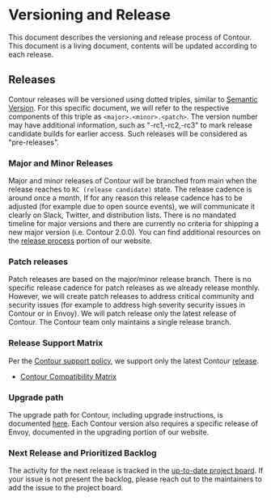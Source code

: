 # Versioning and Release
This document describes the versioning and release process of Contour. This document is a living document, contents will be updated according to each release.

## Releases
Contour releases will be versioned using dotted triples, similar to [Semantic Version](http://semver.org/). For this specific document, we will refer to the respective components of this triple as `<major>.<minor>.<patch>`. The version number may have additional information, such as "-rc1,-rc2,-rc3" to mark release candidate builds for earlier access. Such releases will be considered as "pre-releases".

### Major and Minor Releases
Major and minor releases of Contour will be branched from main when the release reaches to `RC (release candidate)` state. The release cadence is around once a month, If for any reason this release cadence has to be adjusted (for example due to open source events), we will communicate it clearly on Slack, Twitter, and distribution lists. There is no mandated timeline for major versions and there are currently no criteria for shipping a new major version (i.e. Contour 2.0.0). You can find additional resources on the [release process](https://projectcontour.io/resources/release-process/) portion of our website.

### Patch releases
Patch releases are based on the major/minor release branch. There is no specific release cadence for patch releases as we already release monthly. However, we will create patch releases to address critical community and security issues (for example to address high severity security issues in Contour or in Envoy). We will patch release only the latest release of Contour. The Contour team only maintains a single release branch.

### Release Support Matrix
Per the [Contour support policy](https://projectcontour.io/resources/support/), we support only the latest Contour [release](https://github.com/projectcontour/contour/releases).
* [Contour Compatibility Matrix](https://projectcontour.io/resources/compatibility-matrix/)

### Upgrade path 
The upgrade path for Contour, including upgrade instructions, is documented [here](https://projectcontour.io/resources/upgrading/). Each Contour version also requires a specific release of Envoy, documented in the upgrading portion of our website.

### Next Release and Prioritized Backlog
The activity for the next release is tracked in the [up-to-date project board](https://github.com/orgs/projectcontour/projects/2). If your issue is not present the backlog, please reach out to the maintainers to add the issue to the project board.
